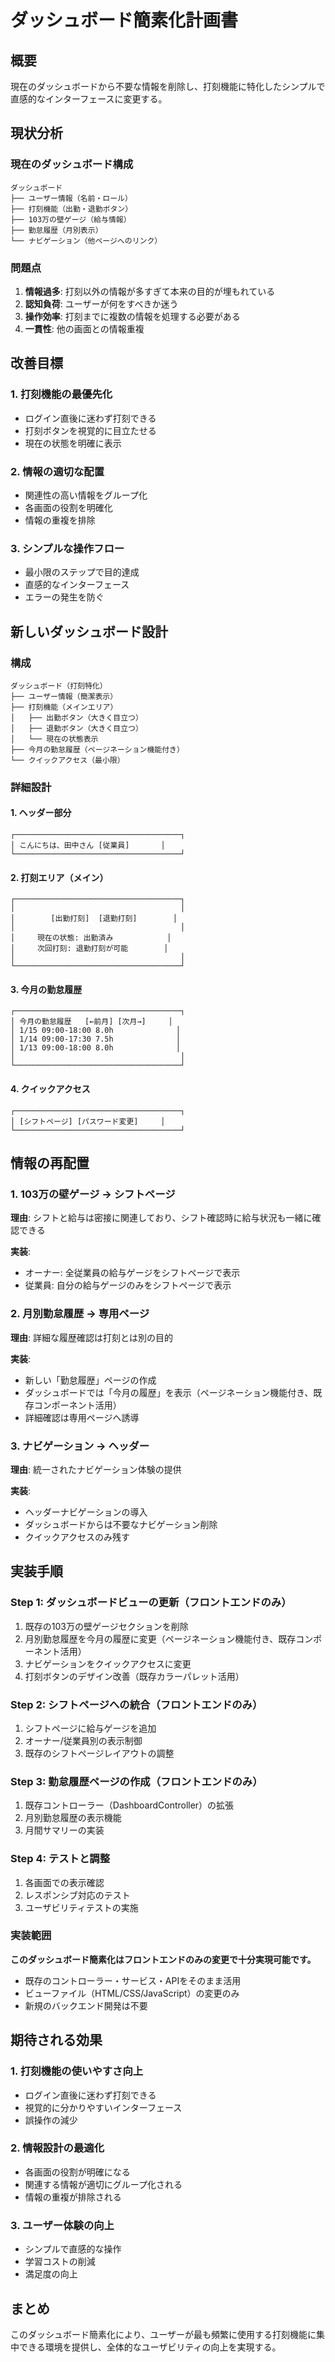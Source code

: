 # ダッシュボード簡素化計画書

## 概要
現在のダッシュボードから不要な情報を削除し、打刻機能に特化したシンプルで直感的なインターフェースに変更する。

## 現状分析

### 現在のダッシュボード構成
```
ダッシュボード
├── ユーザー情報（名前・ロール）
├── 打刻機能（出勤・退勤ボタン）
├── 103万の壁ゲージ（給与情報）
├── 勤怠履歴（月別表示）
└── ナビゲーション（他ページへのリンク）
```

### 問題点
1. **情報過多**: 打刻以外の情報が多すぎて本来の目的が埋もれている
2. **認知負荷**: ユーザーが何をすべきか迷う
3. **操作効率**: 打刻までに複数の情報を処理する必要がある
4. **一貫性**: 他の画面との情報重複

## 改善目標

### 1. 打刻機能の最優先化
- ログイン直後に迷わず打刻できる
- 打刻ボタンを視覚的に目立たせる
- 現在の状態を明確に表示

### 2. 情報の適切な配置
- 関連性の高い情報をグループ化
- 各画面の役割を明確化
- 情報の重複を排除

### 3. シンプルな操作フロー
- 最小限のステップで目的達成
- 直感的なインターフェース
- エラーの発生を防ぐ

## 新しいダッシュボード設計

### 構成
```
ダッシュボード（打刻特化）
├── ユーザー情報（簡潔表示）
├── 打刻機能（メインエリア）
│   ├── 出勤ボタン（大きく目立つ）
│   ├── 退勤ボタン（大きく目立つ）
│   └── 現在の状態表示
├── 今月の勤怠履歴（ページネーション機能付き）
└── クイックアクセス（最小限）
```

### 詳細設計

#### 1. ヘッダー部分
```
┌─────────────────────────────────────┐
│ こんにちは、田中さん [従業員]       │
└─────────────────────────────────────┘
```

#### 2. 打刻エリア（メイン）
```
┌─────────────────────────────────────┐
│                                     │
│        [出勤打刻]  [退勤打刻]        │
│                                     │
│     現在の状態: 出勤済み            │
│     次回打刻: 退勤打刻が可能        │
│                                     │
└─────────────────────────────────────┘
```

#### 3. 今月の勤怠履歴
```
┌─────────────────────────────────────┐
│ 今月の勤怠履歴   [←前月] [次月→]     │
│ 1/15 09:00-18:00 8.0h              │
│ 1/14 09:00-17:30 7.5h              │
│ 1/13 09:00-18:00 8.0h              │
│                                     │
└─────────────────────────────────────┘
```

#### 4. クイックアクセス
```
┌─────────────────────────────────────┐
│ [シフトページ] [パスワード変更]     │
└─────────────────────────────────────┘
```

## 情報の再配置

### 1. 103万の壁ゲージ → シフトページ
**理由**: シフトと給与は密接に関連しており、シフト確認時に給与状況も一緒に確認できる

**実装**:
- オーナー: 全従業員の給与ゲージをシフトページで表示
- 従業員: 自分の給与ゲージのみをシフトページで表示

### 2. 月別勤怠履歴 → 専用ページ
**理由**: 詳細な履歴確認は打刻とは別の目的

**実装**:
- 新しい「勤怠履歴」ページの作成
- ダッシュボードでは「今月の履歴」を表示（ページネーション機能付き、既存コンポーネント活用）
- 詳細確認は専用ページへ誘導

### 3. ナビゲーション → ヘッダー
**理由**: 統一されたナビゲーション体験の提供

**実装**:
- ヘッダーナビゲーションの導入
- ダッシュボードからは不要なナビゲーション削除
- クイックアクセスのみ残す


## 実装手順

### Step 1: ダッシュボードビューの更新（フロントエンドのみ）
1. 既存の103万の壁ゲージセクションを削除
2. 月別勤怠履歴を今月の履歴に変更（ページネーション機能付き、既存コンポーネント活用）
3. ナビゲーションをクイックアクセスに変更
4. 打刻ボタンのデザイン改善（既存カラーパレット活用）

### Step 2: シフトページへの統合（フロントエンドのみ）
1. シフトページに給与ゲージを追加
2. オーナー/従業員別の表示制御
3. 既存のシフトページレイアウトの調整

### Step 3: 勤怠履歴ページの作成（フロントエンドのみ）
1. 既存コントローラー（DashboardController）の拡張
2. 月別勤怠履歴の表示機能
3. 月間サマリーの実装

### Step 4: テストと調整
1. 各画面での表示確認
2. レスポンシブ対応のテスト
3. ユーザビリティテストの実施

### 実装範囲
**このダッシュボード簡素化はフロントエンドのみの変更で十分実現可能です。**
- 既存のコントローラー・サービス・APIをそのまま活用
- ビューファイル（HTML/CSS/JavaScript）の変更のみ
- 新規のバックエンド開発は不要

## 期待される効果

### 1. 打刻機能の使いやすさ向上
- ログイン直後に迷わず打刻できる
- 視覚的に分かりやすいインターフェース
- 誤操作の減少

### 2. 情報設計の最適化
- 各画面の役割が明確になる
- 関連する情報が適切にグループ化される
- 情報の重複が排除される

### 3. ユーザー体験の向上
- シンプルで直感的な操作
- 学習コストの削減
- 満足度の向上

## まとめ
このダッシュボード簡素化により、ユーザーが最も頻繁に使用する打刻機能に集中できる環境を提供し、全体的なユーザビリティの向上を実現する。
